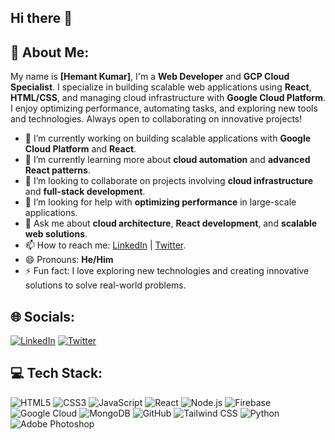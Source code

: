 ## Hi there 👋
## 💫 About Me:  
My name is **[Hemant Kumar]**, I'm a **Web Developer** and **GCP Cloud Specialist**. I specialize in building scalable web applications using **React**, **HTML/CSS**, and managing cloud infrastructure with **Google Cloud Platform**. I enjoy optimizing performance, automating tasks, and exploring new tools and technologies. Always open to collaborating on innovative projects!

- 🔭 I’m currently working on building scalable applications with **Google Cloud Platform** and **React**.  
- 🌱 I’m currently learning more about **cloud automation** and **advanced React patterns**.  
- 👯 I’m looking to collaborate on projects involving **cloud infrastructure** and **full-stack development**.  
- 🤔 I’m looking for help with **optimizing performance** in large-scale applications.  
- 💬 Ask me about **cloud architecture**, **React development**, and **scalable web solutions**.  
- 📫 How to reach me: [LinkedIn](https://linkedin.com/in/hemant-e) | [Twitter](https://twitter.com/yourtwitter).  
- 😄 Pronouns: **He/Him**  
- ⚡ Fun fact: I love exploring new technologies and creating innovative solutions to solve real-world problems.

## 🌐 Socials:  
[![LinkedIn](https://img.shields.io/badge/LinkedIn-%230077B5.svg?logo=linkedin&logoColor=white)](https://linkedin.com/in/hemant-e) [![Twitter](https://img.shields.io/badge/Twitter-%231DA1F2.svg?logo=Twitter&logoColor=white)](https://twitter.com/yourtwitter)


## 💻 Tech Stack:  
![HTML5](https://img.shields.io/badge/html5-%23E34F26.svg?style=flat&logo=html5&logoColor=white) ![CSS3](https://img.shields.io/badge/css3-%231572B6.svg?style=flat&logo=css3&logoColor=white) ![JavaScript](https://img.shields.io/badge/javascript-%23323330.svg?style=flat&logo=javascript&logoColor=%23F7DF1E) ![React](https://img.shields.io/badge/react-%2320232a.svg?style=flat&logo=react&logoColor=white) ![Node.js](https://img.shields.io/badge/Node.js-%23339933.svg?style=flat&logo=node.js&logoColor=white) ![Firebase](https://img.shields.io/badge/firebase-%23039BE5.svg?style=flat&logo=firebase) ![Google Cloud](https://img.shields.io/badge/google_cloud-%234285F4.svg?style=flat&logo=googlecloud&logoColor=white) ![MongoDB](https://img.shields.io/badge/MongoDB-%234ea94b.svg?style=flat&logo=mongodb&logoColor=white) ![GitHub](https://img.shields.io/badge/github-%23121011.svg?style=flat&logo=github&logoColor=white) ![Tailwind CSS](https://img.shields.io/badge/tailwindcss-%2338B2AC.svg?style=flat&logo=tailwindcss&logoColor=white) ![Python](https://img.shields.io/badge/python-%233776AB.svg?style=flat&logo=python&logoColor=white) ![Adobe Photoshop](https://img.shields.io/badge/adobe%20photoshop-%23000000.svg?style=flat&logo=adobephotoshop&logoColor=white)


